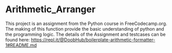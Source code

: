# Arithmetic_Arranger
This project is an assignment from the Python course in FreeCodecamp.org.
The making of this function provide the basic understanding of python and the programming logic.
The details of the Assignment and testcases can be found here:
https://repl.it/@DoobHub/boilerplate-arithmetic-formatter-1#README.md

